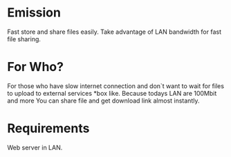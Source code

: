 Emission
========
Fast store and share files easily.
Take advantage of LAN bandwidth for fast file sharing.  

For Who?
========
For those who have slow internet connection and don`t want to wait for files to upload to external services *box like. 
Because todays LAN are 100Mbit and more You can share file and get download link almost instantly.

Requirements
========
Web server in LAN.